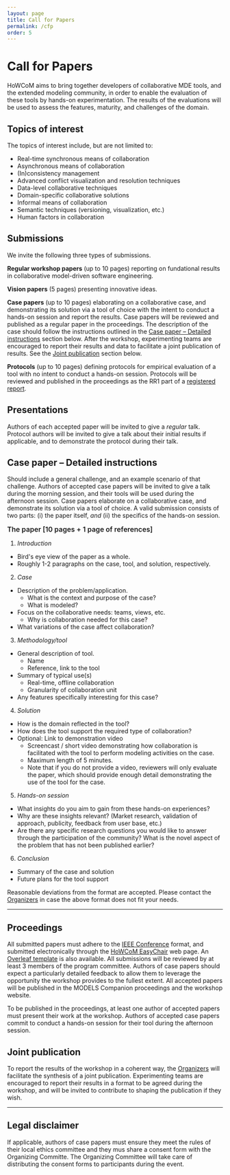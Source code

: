 ```yaml
---
layout: page
title: Call for Papers
permalink: /cfp
order: 5
---
```


# Call for Papers

HoWCoM aims to bring together developers of collaborative MDE tools, and the extended modeling community, in order to enable the evaluation of these tools by hands-on experimentation. The results of the evaluations will be used to assess the features, maturity, and challenges of the domain.

## **Topics of interest**

The topics of interest include, but are not limited to:
- Real-time synchronous means of collaboration
- Asynchronous means of collaboration
- (In)consistency management
- Advanced conflict visualization and resolution techniques
- Data-level collaborative techniques
- Domain-specific collaborative solutions
- Informal means of collaboration
- Semantic techniques (versioning, visualization, etc.)
- Human factors in collaboration


## **Submissions**

We invite the following three types of submissions.

**Regular workshop papers** (up to 10 pages) reporting on fundational results in collaborative model-driven software engineering.

**Vision papers** (5 pages) presenting innovative ideas.

**Case papers** (up to 10 pages) elaborating on a collaborative case, and demonstrating its solution via a tool of choice with the intent to conduct a hands-on session and report the results. Case papers will be reviewed and published as a regular paper in the proceedings. The description of the case should follow the instructions outlined in the [Case paper – Detailed instructions](#case-paper--detailed-instructions) section below. After the workshop, experimenting teams are encouraged to report their results and data to facilitate a joint publication of results. See the [Joint publication](#joint-publication) section below.

**Protocols** (up to 10 pages) defining protocols for empirical evaluation of a tool with no intent to conduct a hands-on session. Protocols will be reviewed and published in the proceedings as the RR1 part of a [registered report](https://github.com/acmsigsoft/EmpiricalStandards/blob/master/Supplements/RegisteredReports.md).


## **Presentations**
Authors of each accepted paper will be invited to give a *regular* talk. <br/>
Protocol authors will be invited to give a talk about their initial results if applicable, and to demonstrate the protocol during their talk.


## **Case paper &ndash; Detailed instructions**

Should include a general challenge, and an example scenario of that challenge. Authors of accepted case papers will be invited to give a talk during the morning session, and their tools will be used during the afternoon session. Case papers elaborate on a collaborative case, and demonstrate its solution via a tool of choice. A valid submission consists of two parts: (i) the paper itself, *and* (ii) the specifics of the hands-on session.

<span style="font-size:16px; font-weight:600;">The paper [10 pages + 1 page of references]</span>

1. *Introduction*  
* Bird's eye view of the paper as a whole.
* Roughly 1-2 paragraphs on the case, tool, and solution, respectively.

2. *Case*  
* Description of the problem/application.
  * What is the context and purpose of the case?
  * What is modeled?  
* Focus on the collaborative needs: teams, views, etc.
  * Why is collaboration needed for this case?
* What variations of the case affect collaboration?

3. *Methodology/tool*
* General description of tool.
  * Name
  * Reference, link to the tool
* Summary of typical use(s)
  * Real-time, offline collaboration
  * Granularity of collaboration unit
* Any features specifically interesting for this case?

4. *Solution*
* How is the domain reflected in the tool?
* How does the tool support the required type of collaboration?
* Optional: Link to demonstration video
  * Screencast / short video demonstrating how collaboration is facilitated with the tool to perform modeling activities on the case.
  * Maximum length of 5 minutes.
  * Note that if you do not provide a video, reviewers will only evaluate the paper, which should provide enough detail demonstrating the use of the tool for the case.

5. *Hands-on session*
* What insights do you aim to gain from these hands-on experiences?
* Why are these insights relevant? (Market research, validation of approach, publicity, feedback from user base, etc.)
* Are there any specific research questions you would like to answer through the participation of the community? What is the novel aspect of the problem that has not been published earlier?

6. *Conclusion*
* Summary of the case and solution
* Future plans for the tool support

Reasonable deviations from the format are accepted. Please contact the [Organizers](/organization) in case the above format does not fit your needs.

-----

## **Proceedings**

All submitted papers must adhere to the [IEEE Conference](https://www.ieee.org/conferences/publishing/templates.html) format, and submitted electronically through the [HoWCoM EasyChair](https://easychair.org/my/conference?conf=howcom2023) web page.
An [Overleaf template](https://www.overleaf.com/latex/templates/ieee-conference-template/grfzhhncsfqn) is also available.
All submissions will be reviewed by at least 3 members of the program committee. Authors of case papers should expect a particularly detailed feedback to allow them to leverage the opportunity the workshop provides to the fullest extent.
All accepted papers will be published in the MODELS Companion proceedings and the workshop website.

To be published in the proceedings, at least one author of accepted papers must present their work at the workshop. Authors of accepted case papers commit to conduct a hands-on session for their tool during the afternoon session.


## **Joint publication**

To report the results of the workshop in a coherent way, the [Organizers](/organization) will facilitate the synthesis of a joint publication. Experimenting teams are encouraged to report their results in a format to be agreed during the workshop, and will be invited to contribute to shaping the publication if they wish.

-----

## **Legal disclaimer**

If applicable, authors of case papers must ensure they meet the rules of their local ethics committee and they mus share a consent form with the Organizing Committe. The Organizing Committee will take care of distributing the consent forms to participants during the event.
